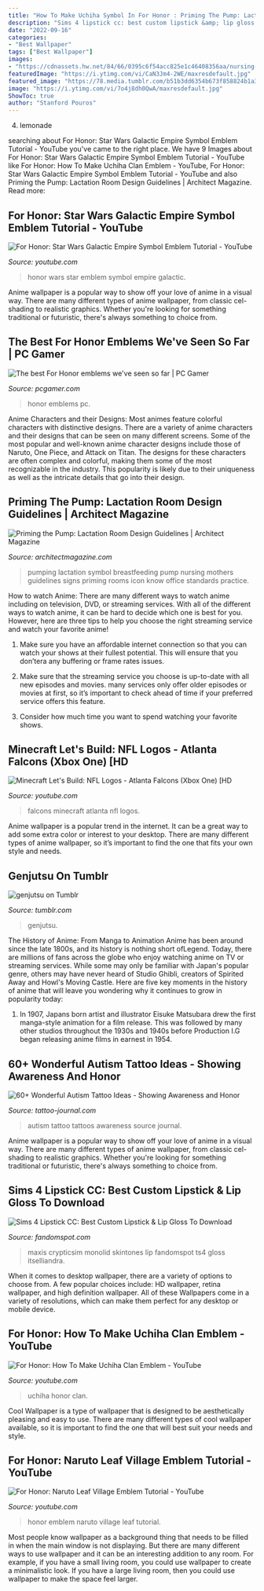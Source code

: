 ```yaml
---
title: "How To Make Uchiha Symbol In For Honor : Priming The Pump: Lactation Room Design Guidelines"
description: "Sims 4 lipstick cc: best custom lipstick &amp; lip gloss to download"
date: "2022-09-16"
categories:
- "Best Wallpaper"
tags: ["Best Wallpaper"]
images:
- "https://cdnassets.hw.net/84/66/0395c6f54acc825e1c46408356aa/nursing-room-icon-copy.jpg"
featuredImage: "https://i.ytimg.com/vi/CaN3Jm4-2WE/maxresdefault.jpg"
featured_image: "https://78.media.tumblr.com/b51b3dd6354b673f858824b1a31eab3b/tumblr_mw5zhzCEy41qbn96no1_500.gif"
image: "https://i.ytimg.com/vi/7o4j8dh0QwA/maxresdefault.jpg"
ShowToc: true
author: "Stanford Pouros"
---
```



4. lemonade 

	

		
searching about For Honor: Star Wars Galactic Empire Symbol Emblem Tutorial - YouTube you've came to the right place. We have 9 Images about For Honor: Star Wars Galactic Empire Symbol Emblem Tutorial - YouTube like For Honor: How To Make Uchiha Clan Emblem - YouTube, For Honor: Star Wars Galactic Empire Symbol Emblem Tutorial - YouTube and also Priming the Pump: Lactation Room Design Guidelines | Architect Magazine. Read more:
		
    
## For Honor: Star Wars Galactic Empire Symbol Emblem Tutorial - YouTube

<img loading=lazy src="https://i.ytimg.com/vi/CaN3Jm4-2WE/maxresdefault.jpg" onerror="this.onerror=null;this.src='https://tse1.mm.bing.net/th?id=OIP.TCNIVxLqT-IyL-FuQ1t1hAHaEK&amp;pid=15.1';" alt="For Honor: Star Wars Galactic Empire Symbol Emblem Tutorial - YouTube">

_Source: youtube.com_

>honor wars star emblem symbol empire galactic. 

	

Anime wallpaper is a popular way to show off your love of anime in a visual way. There are many different types of anime wallpaper, from classic cel-shading to realistic graphics. Whether you're looking for something traditional or futuristic, there's always something to choice from.

    
## The Best For Honor Emblems We&#039;ve Seen So Far | PC Gamer

<img loading=lazy src="https://cdn.mos.cms.futurecdn.net/Q9y9zvk9WcSgyGRRQk7MG7-1200-80.jpg" onerror="this.onerror=null;this.src='https://tse3.mm.bing.net/th?id=OIP.cyitj_KJURvkJVzTXr0x_QHaEt&amp;pid=15.1';" alt="The best For Honor emblems we&#039;ve seen so far | PC Gamer">

_Source: pcgamer.com_

>honor emblems pc. 

	

Anime Characters and their Designs: Most animes feature colorful characters with distinctive designs.
There are a variety of anime characters and their designs that can be seen on many different screens. Some of the most popular and well-known anime character designs include those of Naruto, One Piece, and Attack on Titan. The designs for these characters are often complex and colorful, making them some of the most recognizable in the industry. This popularity is likely due to their uniqueness as well as the intricate details that go into their design.

    
## Priming The Pump: Lactation Room Design Guidelines | Architect Magazine

<img loading=lazy src="https://cdnassets.hw.net/84/66/0395c6f54acc825e1c46408356aa/nursing-room-icon-copy.jpg" onerror="this.onerror=null;this.src='https://tse4.mm.bing.net/th?id=OIP.VedMaIdot_RjVNQwMR-8TgHaE7&amp;pid=15.1';" alt="Priming the Pump: Lactation Room Design Guidelines | Architect Magazine">

_Source: architectmagazine.com_

>pumping lactation symbol breastfeeding pump nursing mothers guidelines signs priming rooms icon know office standards practice. 

	

How to watch Anime: There are many different ways to watch anime including on television, DVD, or streaming services.
With all of the different ways to watch anime, it can be hard to decide which one is best for you. However, here are three tips to help you choose the right streaming service and watch your favorite anime!
1. Make sure you have an affordable internet connection so that you can watch your shows at their fullest potential. This will ensure that you don’tera any buffering or frame rates issues.

2. Make sure that the streaming service you choose is up-to-date with all new episodes and movies. many services only offer older episodes or movies at first, so it’s important to check ahead of time if your preferred service offers this feature.

3. Consider how much time you want to spend watching your favorite shows.

    
## Minecraft Let&#039;s Build: NFL Logos - Atlanta Falcons (Xbox One) [HD

<img loading=lazy src="https://i.ytimg.com/vi/7o4j8dh0QwA/maxresdefault.jpg" onerror="this.onerror=null;this.src='https://tse4.mm.bing.net/th?id=OIP.qBcrtVgQVJ9NN1wkuvNLPQHaEK&amp;pid=15.1';" alt="Minecraft Let&#039;s Build: NFL Logos - Atlanta Falcons (Xbox One) [HD">

_Source: youtube.com_

>falcons minecraft atlanta nfl logos. 

	

Anime wallpaper is a popular trend in the internet. It can be a great way to add some extra color or interest to your desktop. There are many different types of anime wallpaper, so it’s important to find the one that fits your own style and needs.

    
## Genjutsu On Tumblr

<img loading=lazy src="https://78.media.tumblr.com/b51b3dd6354b673f858824b1a31eab3b/tumblr_mw5zhzCEy41qbn96no1_500.gif" onerror="this.onerror=null;this.src='https://tse3.mm.bing.net/th?id=OIP.Xt3kFY3u5xMKz-CrrvbwlQHaDt&amp;pid=15.1';" alt="genjutsu on Tumblr">

_Source: tumblr.com_

>genjutsu. 

	

The History of Anime: From Manga to Animation
Anime has been around since the late 1800s, and its history is nothing short ofLegend. Today, there are millions of fans across the globe who enjoy watching anime on TV or streaming services. While some may only be familiar with Japan's popular genre, others may have never heard of Studio Ghibli, creators of Spirited Away and Howl's Moving Castle. Here are five key moments in the history of anime that will leave you wondering why it continues to grow in popularity today:
1) In 1907, Japans born artist and illustrator Eisuke Matsubara drew the first manga-style animation for a film release. This was followed by many other studios throughout the 1930s and 1940s before Production I.G began releasing anime films in earnest in 1954.

    
## 60+ Wonderful Autism Tattoo Ideas - Showing Awareness And Honor

<img loading=lazy src="https://tattoo-journal.com/wp-content/uploads/2017/01/Autism-Tattoo-52-765x765.jpg" onerror="this.onerror=null;this.src='https://tse2.mm.bing.net/th?id=OIP.EspTntK0TVyIYmrKayXuAAHaHa&amp;pid=15.1';" alt="60+ Wonderful Autism Tattoo Ideas - Showing Awareness and Honor">

_Source: tattoo-journal.com_

>autism tattoo tattoos awareness source journal. 

	

Anime wallpaper is a popular way to show off your love of anime in a visual way. There are many different types of anime wallpaper, from classic cel-shading to realistic graphics. Whether you're looking for something traditional or futuristic, there's always something to choice from.

    
## Sims 4 Lipstick CC: Best Custom Lipstick &amp; Lip Gloss To Download

<img loading=lazy src="https://static.fandomspot.com/images/07/7693/03-cupid-collection-sims4-cc.jpg" onerror="this.onerror=null;this.src='https://tse1.mm.bing.net/th?id=OIP.jZQ0bRTJ2SakFULNsJa1rwHaKS&amp;pid=15.1';" alt="Sims 4 Lipstick CC: Best Custom Lipstick &amp; Lip Gloss To Download">

_Source: fandomspot.com_

>maxis crypticsim monolid skintones lip fandomspot ts4 gloss itselliandra. 

	

When it comes to desktop wallpaper, there are a variety of options to choose from. A few popular choices include: HD wallpaper, retina wallpaper, and high definition wallpaper. All of these Wallpapers come in a variety of resolutions, which can make them perfect for any desktop or mobile device. 

    
## For Honor: How To Make Uchiha Clan Emblem - YouTube

<img loading=lazy src="https://i.ytimg.com/vi/bxkGu3LBseQ/maxresdefault.jpg" onerror="this.onerror=null;this.src='https://tse1.mm.bing.net/th?id=OIP.M8_hiurm2f7x6z2qcNzDlwHaEK&amp;pid=15.1';" alt="For Honor: How To Make Uchiha Clan Emblem - YouTube">

_Source: youtube.com_

>uchiha honor clan. 

	

Cool Wallpaper is a type of wallpaper that is designed to be aesthetically pleasing and easy to use. There are many different types of cool wallpaper available, so it is important to find the one that will best suit your needs and style.

    
## For Honor: Naruto Leaf Village Emblem Tutorial - YouTube

<img loading=lazy src="https://i.ytimg.com/vi/TJ3UylY8cSE/maxresdefault.jpg" onerror="this.onerror=null;this.src='https://tse4.mm.bing.net/th?id=OIP.D8Z1ykVMETb4epE-3AmXDgHaEK&amp;pid=15.1';" alt="For Honor: Naruto Leaf Village Emblem Tutorial - YouTube">

_Source: youtube.com_

>honor emblem naruto village leaf tutorial. 

	

Most people know wallpaper as a background thing that needs to be filled in when the main window is not displaying. But there are many different ways to use wallpaper and it can be an interesting addition to any room. For example, if you have a small living room, you could use wallpaper to create a minimalistic look. If you have a large living room, then you could use wallpaper to make the space feel larger.

